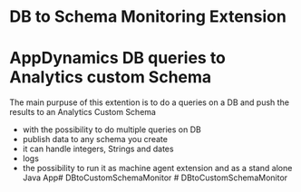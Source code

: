 DB to Schema Monitoring Extension
====================================

# AppDynamics DB queries to Analytics custom Schema

The main purpuse of this extention is to do a queries on a DB  and push the results to an Analytics Custom Schema

 - with the possibility to do multiple queries on DB
 - publish data to any schema you create
 - it can handle integers, Strings and dates
 - logs
 - the possibility to run it  as machine agent extension and as a stand alone Java App#   D B t o C u s t o m S c h e m a M o n i t o r  
 #   D B t o C u s t o m S c h e m a M o n i t o r  
 